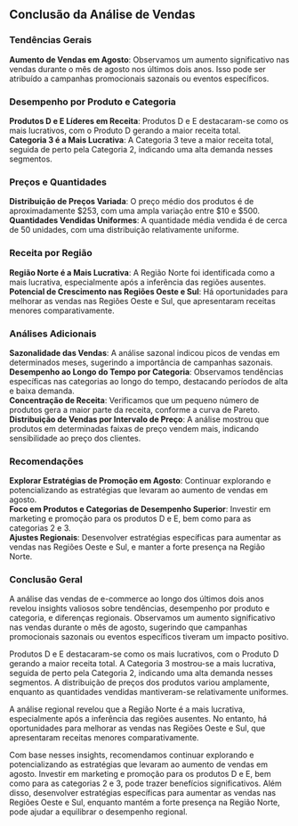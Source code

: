 ## Conclusão da Análise de Vendas

### Tendências Gerais
**Aumento de Vendas em Agosto**: Observamos um aumento significativo nas vendas durante o mês de agosto nos últimos dois anos. Isso pode ser atribuído a campanhas promocionais sazonais ou eventos específicos.

### Desempenho por Produto e Categoria
**Produtos D e E Líderes em Receita**: Produtos D e E destacaram-se como os mais lucrativos, com o Produto D gerando a maior receita total.  
**Categoria 3 é a Mais Lucrativa**: A Categoria 3 teve a maior receita total, seguida de perto pela Categoria 2, indicando uma alta demanda nesses segmentos.

### Preços e Quantidades
**Distribuição de Preços Variada**: O preço médio dos produtos é de aproximadamente $253, com uma ampla variação entre $10 e $500.  
**Quantidades Vendidas Uniformes**: A quantidade média vendida é de cerca de 50 unidades, com uma distribuição relativamente uniforme.

### Receita por Região
**Região Norte é a Mais Lucrativa**: A Região Norte foi identificada como a mais lucrativa, especialmente após a inferência das regiões ausentes.  
**Potencial de Crescimento nas Regiões Oeste e Sul**: Há oportunidades para melhorar as vendas nas Regiões Oeste e Sul, que apresentaram receitas menores comparativamente.

### Análises Adicionais
**Sazonalidade das Vendas**: A análise sazonal indicou picos de vendas em determinados meses, sugerindo a importância de campanhas sazonais.  
**Desempenho ao Longo do Tempo por Categoria**: Observamos tendências específicas nas categorias ao longo do tempo, destacando períodos de alta e baixa demanda.  
**Concentração de Receita**: Verificamos que um pequeno número de produtos gera a maior parte da receita, conforme a curva de Pareto.  
**Distribuição de Vendas por Intervalo de Preço**: A análise mostrou que produtos em determinadas faixas de preço vendem mais, indicando sensibilidade ao preço dos clientes.

### Recomendações
**Explorar Estratégias de Promoção em Agosto**: Continuar explorando e potencializando as estratégias que levaram ao aumento de vendas em agosto.  
**Foco em Produtos e Categorias de Desempenho Superior**: Investir em marketing e promoção para os produtos D e E, bem como para as categorias 2 e 3.  
**Ajustes Regionais**: Desenvolver estratégias específicas para aumentar as vendas nas Regiões Oeste e Sul, e manter a forte presença na Região Norte.

### Conclusão Geral
A análise das vendas de e-commerce ao longo dos últimos dois anos revelou insights valiosos sobre tendências, desempenho por produto e categoria, e diferenças regionais. Observamos um aumento significativo nas vendas durante o mês de agosto, sugerindo que campanhas promocionais sazonais ou eventos específicos tiveram um impacto positivo.

Produtos D e E destacaram-se como os mais lucrativos, com o Produto D gerando a maior receita total. A Categoria 3 mostrou-se a mais lucrativa, seguida de perto pela Categoria 2, indicando uma alta demanda nesses segmentos. A distribuição de preços dos produtos variou amplamente, enquanto as quantidades vendidas mantiveram-se relativamente uniformes.

A análise regional revelou que a Região Norte é a mais lucrativa, especialmente após a inferência das regiões ausentes. No entanto, há oportunidades para melhorar as vendas nas Regiões Oeste e Sul, que apresentaram receitas menores comparativamente.

Com base nesses insights, recomendamos continuar explorando e potencializando as estratégias que levaram ao aumento de vendas em agosto. Investir em marketing e promoção para os produtos D e E, bem como para as categorias 2 e 3, pode trazer benefícios significativos. Além disso, desenvolver estratégias específicas para aumentar as vendas nas Regiões Oeste e Sul, enquanto mantém a forte presença na Região Norte, pode ajudar a equilibrar o desempenho regional.
